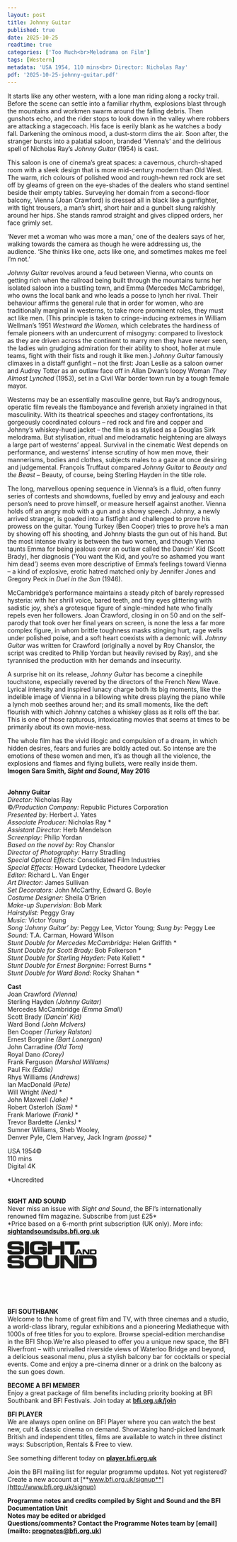 ```yaml
---
layout: post
title: Johnny Guitar
published: true
date: 2025-10-25
readtime: true
categories: ['Too Much<br>Melodrama on Film']
tags: [Western]
metadata: 'USA 1954, 110 mins<br> Director: Nicholas Ray'
pdf: '2025-10-25-johnny-guitar.pdf'
---
```


It starts like any other western, with a lone man riding along a rocky trail. Before the scene can settle into a familiar rhythm, explosions blast through the mountains and workmen swarm around the falling debris. Then gunshots echo, and the rider stops to look down in the valley where robbers are attacking a stagecoach. His face is eerily blank as he watches a body fall. Darkening the ominous mood, a dust-storm dims the air. Soon after, the stranger bursts into a palatial saloon, branded ‘Vienna’s’ and the delirious spell of Nicholas Ray’s _Johnny Guitar_ (1954) is cast.

This saloon is one of cinema’s great spaces: a cavernous, church-shaped room with a sleek design that is more mid-century modern than Old West. The warm, rich colours of polished wood and rough-hewn red rock are set off by gleams of green on the eye-shades of the dealers who stand sentinel beside their empty tables. Surveying her domain from a second-floor balcony, Vienna (Joan Crawford) is dressed all in black like a gunfighter, with tight trousers, a man’s shirt, short hair and a gunbelt slung rakishly around her hips. She stands ramrod straight and gives clipped orders, her face grimly set.

‘Never met a woman who was more a man,’ one of the dealers says of her, walking towards the camera as though he were addressing us, the audience. ‘She thinks like one, acts like one, and sometimes makes me feel I’m not.’

_Johnny Guitar_ revolves around a feud between Vienna, who counts on getting rich when the railroad being built through the mountains turns her isolated saloon into a bustling town, and Emma (Mercedes McCambridge), who owns the local bank and who leads a posse to lynch her rival. Their behaviour affirms the general rule that in order for women, who are traditionally marginal in westerns, to take more prominent roles, they must act like men. (This principle is taken to cringe-inducing extremes in William Wellman’s 1951 _Westward the Women_, which celebrates the hardiness of female pioneers with an undercurrent of misogyny: compared to livestock as they are driven across the continent to marry men they have never seen, the ladies win grudging admiration for their ability to shoot, holler at mule teams, fight with their fists and rough it like men.) _Johnny Guitar_ famously climaxes in a distaff gunfight – not the first: Joan Leslie as a saloon owner and Audrey Totter as an outlaw face off in Allan Dwan’s loopy Woman _They Almost Lynched_ (1953), set in a Civil War border town run by a tough female mayor.

Westerns may be an essentially masculine genre, but Ray’s androgynous, operatic film reveals the flamboyance and feverish anxiety ingrained in that masculinity. With its theatrical speeches and stagey confrontations, its gorgeously coordinated colours – red rock and fire and copper and Johnny’s whiskey-hued jacket – the film is as stylised as a Douglas Sirk melodrama. But stylisation, ritual and melodramatic heightening are always a large part of westerns’ appeal. Survival in the cinematic West depends on performance, and westerns’ intense scrutiny of how men move, their mannerisms, bodies and clothes, subjects males to a gaze at once desiring and judgemental. François Truffaut compared _Johnny Guitar_ to _Beauty and the Beast_ – Beauty, of course, being Sterling Hayden in the title role.

The long, marvellous opening sequence in Vienna’s is a fluid, often funny series of contests and showdowns, fuelled by envy and jealousy and each person’s need to prove himself, or measure herself against another. Vienna holds off an angry mob with a gun and a showy speech. Johnny, a newly arrived stranger, is goaded into a fistfight and challenged to prove his prowess on the guitar. Young Turkey (Ben Cooper) tries to prove he’s a man by showing off his shooting, and Johnny blasts the gun out of his hand. But the most intense rivalry is between the two women, and though Vienna taunts Emma for being jealous over an outlaw called the Dancin’ Kid (Scott Brady), her diagnosis (‘You want the Kid, and you’re so ashamed you want him dead’) seems even more descriptive of Emma’s feelings toward Vienna – a kind of explosive, erotic hatred matched only by Jennifer Jones and Gregory Peck in _Duel in the Sun_ (1946).

McCambridge’s performance maintains a steady pitch of barely repressed hysteria: with her shrill voice, bared teeth, and tiny eyes glittering with sadistic joy, she’s a grotesque figure of single-minded hate who finally repels even her followers. Joan Crawford, closing in on 50 and on the self-parody that took over her final years on screen, is none the less a far more complex figure, in whom brittle toughness masks stinging hurt, rage wells under polished poise, and a soft heart coexists with a demonic will. _Johnny Guitar_ was written for Crawford (originally a novel by Roy Chanslor, the script was credited to Philip Yordan but heavily revised by Ray), and she tyrannised the production with her demands and insecurity.

A surprise hit on its release, _Johnny Guitar_ has become a cinephile touchstone, especially revered by the directors of the French New Wave. Lyrical intensity and inspired lunacy charge both its big moments, like the indelible image of Vienna in a billowing white dress playing the piano while a lynch mob seethes around her; and its small moments, like the deft flourish with which Johnny catches a whiskey glass as it rolls off the bar. This is one of those rapturous, intoxicating movies that seems at times to be primarily about its own movie-ness.

The whole film has the vivid illogic and compulsion of a dream, in which hidden desires, fears and furies are boldly acted out. So intense are the emotions of these women and men, it’s as though all the violence, the explosions and flames and flying bullets, were really inside them.  
**Imogen Sara Smith, _Sight and Sound_, May 2016**
<br><br>

**Johnny Guitar**  
_Director:_ Nicholas Ray  
©_/Production Company:_  Republic Pictures Corporation  
_Presented by:_ Herbert J. Yates  
_Associate Producer:_ Nicholas Ray *  
_Assistant Director:_ Herb Mendelson  
_Screenplay:_ Philip Yordan  
_Based on the novel by:_ Roy Chanslor  
_Director of Photography:_ Harry Stradling  
_Special Optical Effects:_  Consolidated Film Industries  
_Special Effects:_ Howard Lydecker,  Theodore Lydecker  
_Editor:_ Richard L. Van Enger  
_Art Director:_ James Sullivan  
_Set Decorators:_ John McCarthy, Edward G. Boyle  
_Costume Designer:_ Sheila O’Brien  
_Make-up Supervision:_ Bob Mark  
_Hairstylist:_ Peggy Gray  
_Music:_ Victor Young  
_Song ‘Johnny Guitar’ by:_ Peggy Lee,  Victor Young; _Sung by:_ Peggy Lee  
_Sound:_ T.A. Carman, Howard Wilson  
_Stunt Double for Mercedes McCambridge:_ Helen Griffith *  
_Stunt Double for Scott Brady:_ Bob Folkerson *  
_Stunt Double for Sterling Hayden:_ Pete Kellett *  
_Stunt Double for Ernest Borgnine:_ Forrest Burns *  
_Stunt Double for Ward Bond:_ Rocky Shahan *  

**Cast**  
Joan Crawford _(Vienna)_  
Sterling Hayden _(Johnny Guitar)_  
Mercedes McCambridge _(Emma Small)_  
Scott Brady _(Dancin’ Kid)_  
Ward Bond _(John McIvers)_  
Ben Cooper _(Turkey Ralston)_  
Ernest Borgnine _(Bart Lonergan)_  
John Carradine _(Old Tom)_  
Royal Dano _(Corey)_  
Frank Ferguson _(Marshal Williams)_  
Paul Fix _(Eddie)_  
Rhys Williams _(Andrews)_  
Ian MacDonald _(Pete)_  
Will Wright _(Ned)_ *  
John Maxwell _(Jake)_ *  
Robert Osterloh _(Sam)_ *  
Frank Marlowe _(Frank)_ *  
Trevor Bardette _(Jenks)_ *  
Sumner Williams, Sheb Wooley,  
Denver Pyle, Clem Harvey, Jack Ingram _(posse)_ *  

USA 1954©  
110 mins  
Digital 4K

*Uncredited
<br><br>


**SIGHT AND SOUND**<br>
Never miss an issue with _Sight and Sound_, the BFI’s internationally renowned film magazine. Subscribe from just £25*<br>
*Price based on a 6-month print subscription (UK only). More info: [**sightandsoundsubs.bfi.org.uk**](https://sightandsoundsubs.bfi.org.uk/subscribe)

<img style="float: left;" src="/img/sight-and-sound.jpg" width="40%" height="40%"><br><br><br><br><br><br><br><br>

**BFI SOUTHBANK**  
Welcome to the home of great film and TV, with three cinemas and a studio, a world-class library, regular exhibitions and a pioneering Mediatheque with 1000s of free titles for you to explore. Browse special-edition merchandise in the BFI Shop.We&#39;re also pleased to offer you a unique new space, the BFI Riverfront – with unrivalled riverside views of Waterloo Bridge and beyond, a delicious seasonal menu, plus a stylish balcony bar for cocktails or special events. Come and enjoy a pre-cinema dinner or a drink on the balcony as the sun goes down.  

**BECOME A BFI MEMBER**  
Enjoy a great package of film benefits including priority booking at BFI Southbank and BFI Festivals. Join today at [**bfi.org.uk/join**](http://www.bfi.org.uk/join)  

**BFI PLAYER**  
 We are always open online on BFI Player where you can watch the best new, cult &amp; classic cinema on demand. Showcasing hand-picked landmark British and independent titles, films are available to watch in three distinct ways: Subscription, Rentals &amp; Free to view.  

See something different today on [**player.bfi.org.uk**](https://player.bfi.org.uk)  

Join the BFI mailing list for regular programme updates. Not yet registered? Create a new account at [**www.bfi.org.uk/signup**](http://www.bfi.org.uk/signup)

**Programme notes and credits compiled by Sight and Sound and the BFI Documentation Unit  
Notes may be edited or abridged  
Questions/comments? Contact the Programme Notes team by [email](mailto: prognotes@bfi.org.uk)**

<!--stackedit_data:
eyJoaXN0b3J5IjpbLTE0NTU2NTYzMTddfQ==
-->
